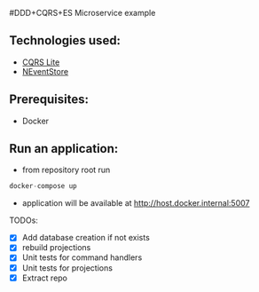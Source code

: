 #DDD+CQRS+ES Microservice example

## Technologies used:
- [CQRS Lite](https://github.com/gautema/CQRSlite)
- [NEventStore](https://github.com/NEventStore/NEventStore)

## Prerequisites:

- Docker

## Run an application:

- from repository root run

```c#
docker-compose up
```

- application will be available at http://host.docker.internal:5007

TODOs:
- [x] Add database creation if not exists
- [x] rebuild projections
- [x] Unit tests for command handlers
- [x] Unit tests for projections
- [x] Extract repo